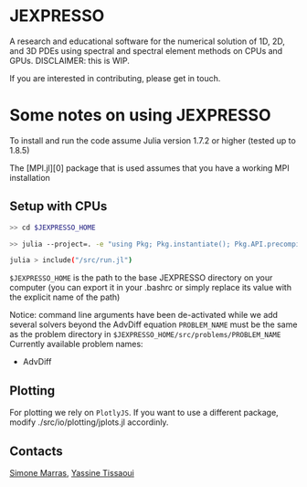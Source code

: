 # JEXPRESSO
A research and educational software for the numerical solution of 1D, 2D, and 3D PDEs using spectral and spectral element methods on CPUs and GPUs. DISCLAIMER: this is WIP.

If you are interested in contributing, please get in touch.

# Some notes on using JEXPRESSO

To install and run the code assume Julia
version 1.7.2 or higher (tested up to 1.8.5)

The [MPI.jl][0] package that is used assumes that you have a working MPI installation

## Setup with CPUs

```bash
>> cd $JEXPRESSO_HOME
```

```bash
>> julia --project=. -e "using Pkg; Pkg.instantiate(); Pkg.API.precompile()"
```


```bash
julia > include("/src/run.jl")
```

`$JEXPRESSO_HOME` is the path to the base JEXPRESSO directory on your computer (you can export it in your .bashrc or simply replace its value with the explicit name of the path)

Notice: command line arguments have been de-activated while we add several solvers beyond the AdvDiff equation
`PROBLEM_NAME` must be the same as the problem directory in `$JEXPRESSO_HOME/src/problems/PROBLEM_NAME`
Currently available problem names:

* AdvDiff

## Plotting
For plotting we rely on `PlotlyJS`. If you want to use a different package,
modify ./src/io/plotting/jplots.jl accordinly.

## Contacts
[Simone Marras](mailto:smarras@njit.edu), [Yassine Tissaoui](mailto:yt277@njit.edu)

